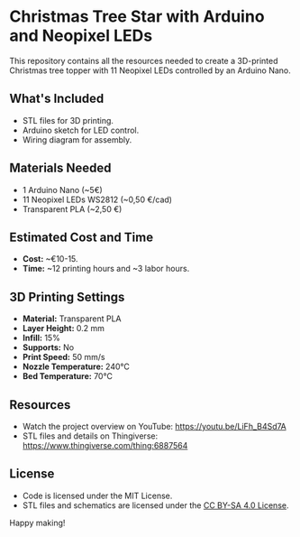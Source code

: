 # Christmas Tree Star with Arduino and Neopixel LEDs  

This repository contains all the resources needed to create a 3D-printed Christmas tree topper with 11 Neopixel LEDs controlled by an Arduino Nano.  

## What's Included  
- STL files for 3D printing.  
- Arduino sketch for LED control.  
- Wiring diagram for assembly.  

## Materials Needed  
- 1 Arduino Nano (~5€)
- 11 Neopixel LEDs WS2812 (~0,50 €/cad)
- Transparent PLA (~2,50 €)

## Estimated Cost and Time  
- **Cost:** ~€10-15.  
- **Time:** ~12 printing hours and ~3 labor hours. 

## 3D Printing Settings  
- **Material:** Transparent PLA  
- **Layer Height:** 0.2 mm  
- **Infill:** 15%  
- **Supports:** No  
- **Print Speed:** 50 mm/s  
- **Nozzle Temperature:** 240°C  
- **Bed Temperature:** 70°C  

## Resources  
- Watch the project overview on YouTube: https://youtu.be/LiFh_B4Sd7A 
- STL files and details on Thingiverse: https://www.thingiverse.com/thing:6887564  

## License  
- Code is licensed under the MIT License.  
- STL files and schematics are licensed under the [CC BY-SA 4.0 License](https://creativecommons.org/licenses/by-sa/4.0/).  

Happy making! 